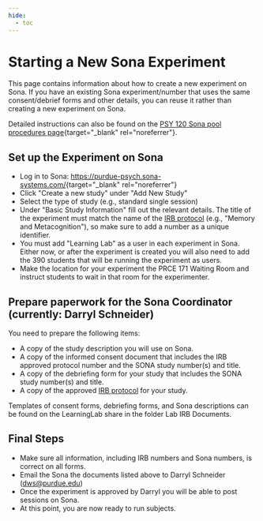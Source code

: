 ```yaml
---
hide:
  - toc
---
```


# Starting a New Sona Experiment

This page contains information about how to create a new experiment on Sona. If you have an existing Sona experiment/number that uses the same consent/debrief forms and other details, you can reuse it rather than creating a new experiment on Sona. 

Detailed instructions can also be found on the [PSY 120 Sona pool procedures page](https://www.purdue.edu/hhs/psy/research/procedures/protocol_preparation.html#sonainst){target="_blank" rel="noreferrer"}.


## Set up the Experiment on Sona

- Log in to Sona: <https://purdue-psych.sona-systems.com/>{target="\_blank" rel="noreferrer"}
- Click "Create a new study" under "Add New Study"
- Select the type of study (e.g., standard single session)
- Under "Basic Study Information" fill out the relevant details. The title of the experiment must match the name of the [IRB protocol](lab-irb-information.md) (e.g., "Memory and Metacognition"), so make sure to add a number as a unique identifier.
- You must add "Learning Lab" as a user in each experiment in Sona. Either now, or after the experiment is created you will also need to add the 390 students that will be running the experiment as users.
- Make the location for your experiment the PRCE 171 Waiting Room and instruct students to wait in that room for the experimenter.

## Prepare paperwork for the Sona Coordinator (currently: Darryl Schneider)

You need to prepare the following items:

- A copy of the study description you will use on Sona.
- A copy of the informed consent document that includes the IRB approved protocol number and the SONA study number(s) and title.
- A copy of the debriefing form for your study that includes the SONA study number(s) and title.
- A copy of the approved [IRB protocol](lab-irb-information.md) for your study.

Templates of consent forms, debriefing forms, and Sona descriptions can be found on the LearningLab share in the folder Lab IRB Documents.

## Final Steps

- Make sure all information, including IRB numbers and Sona numbers, is correct on all forms.
- Email the Sona the documents listed above to Darryl Schneider (<dws@purdue.edu>)
- Once the experiment is approved by Darryl you will be able to post sessions on Sona.
- At this point, you are now ready to run subjects.
